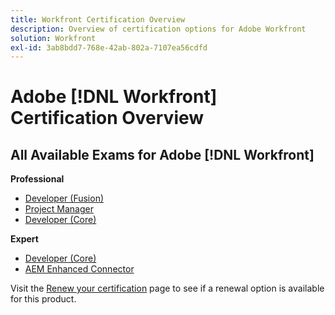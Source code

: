 ```yaml
---
title: Workfront Certification Overview
description: Overview of certification options for Adobe Workfront
solution: Workfront
exl-id: 3ab8bdd7-768e-42ab-802a-7107ea56cdfd
---
```

# Adobe [!DNL Workfront] Certification Overview

## All Available Exams for Adobe [!DNL Workfront]

**Professional**

* [Developer (Fusion)](/help/certifications/aw/aw-fusion-p-developer.md) <!--AD0-E902-->
* [Project Manager](/help/certifications/aw/aw-p-project-manager.md) <!--AD0-E903-->
* [Developer (Core)](/help/certifications/aw/aw-core-p-developer-23-12.md) <!--AD0-E908-->

**Expert**

* [Developer (Core)](/help/certifications/aw/aw-core-e-developer-23-08.md) <!--AD0-E907-->
* [AEM Enhanced Connector](/help/certifications/aw/aw-aem-e-connector.md) <!--AD0-E906-->

Visit the [Renew your certification](/help/certifications/renew.md) page to see if a renewal option is available for this product.
